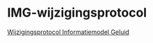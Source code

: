 # IMG-wijzigingsprotocol
[Wijzigingsprotocol Informatiemodel Geluid](https://geonovum.github.io/IMG-wijzigingsprotocol/)

